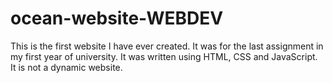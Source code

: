 # ocean-website-WEBDEV
This is the first website I have ever created. It was for the last assignment in my first year of university. It was written using HTML, CSS and JavaScript. It is not a dynamic website.
